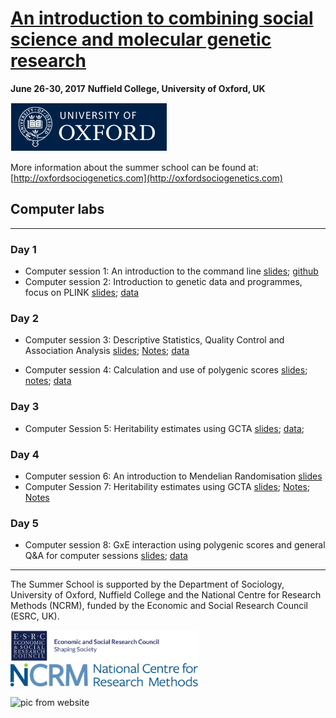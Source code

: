 # [An introduction to combining social science and molecular genetic research](readme.md)

**June 26-30, 2017**
**Nuffield College, University of Oxford, UK**

![Ox](images/ox_brand1_rev_rect.gif)
 
More information about the summer school can be found at: [http://oxfordsociogenetics.com](http://oxfordsociogenetics.com)



## Computer labs
---

### Day 1
* Computer session 1:  An introduction to the command line [slides](https://github.com/crahal/Teaching/blob/master/AnIntroductionToTheCommandLine/Charlie_NCRM.pdf); [github](https://github.com/crahal/Teaching/tree/master/AnIntroductionToTheCommandLine)
* Computer session 2:  Introduction to genetic data and programmes, focus on PLINK [slides](computerSession2/Session2_Slides.pdf); [data](computerSession2/Session2_data.zip)

### Day 2
* Computer session 3: Descriptive Statistics, Quality Control and Association Analysis [slides](computerSession3/slides3.html); [Notes](computerSession3/index.md); [data](https://www.dropbox.com/s/5jaasm3vbtli23x/data3.zip?dl=0)

* Computer session 4: Calculation and use of polygenic scores [slides](computerSession4/slides4.html); [notes](computerSession4/index4.md); [data](https://www.dropbox.com/s/vpytuz3ced3dfch/data4.zip?dl=0)


### Day 3 
* Computer Session 5: Heritability estimates using GCTA  [slides](computerSession5/Session5_Slides.pdf); [data](); 


### Day 4
* Computer session 6: An introduction to Mendelian Randomisation [slides](computerSession6/slides6.pdf)
* Computer Session 7: Heritability estimates using GCTA [slides](computerSession7/slides7.html);  [Notes](computerSession7/index7.md);  [Notes](computerSession7/data7.zip)

### Day 5

* Computer session 8: GxE interaction using polygenic scores and general Q&A for computer sessions [slides](computerSession8/slides8.html); [data](computerSession8/data8.zip)


---
The Summer School is supported by the Department of Sociology, University of Oxford, Nuffield College and the National Centre for Research Methods (NCRM), funded by the Economic and Social Research Council (ESRC, UK).

<img src=images/ESRC.png width="300"><img src=images/ncrm_logo@2x.png width="300">

![pic from website](http://oxfordsociogenetics.com/wp-content/uploads/2016/06/BRPhoto_ECSROxford_23.09.16-4-copy.jpg)
